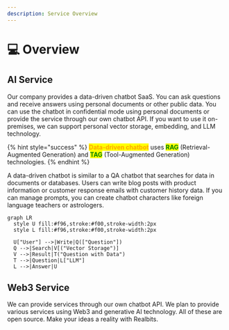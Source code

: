 ```yaml
---
description: Service Overview
---
```


# 💻 Overview

## AI Service

Our company provides a data-driven chatbot SaaS. You can ask questions and receive answers using personal documents or other public data. You can use the chatbot in confidential mode using personal documents or provide the service through our own chatbot API. If you want to use it on-premises, we can support personal vector storage, embedding, and LLM technology.

{% hint style="success" %}
<mark style="color:orange;">**Data-driven chatbot**</mark> uses <mark style="color:green;">**RAG**</mark> (Retrieval-Augmented Generation) and <mark style="color:green;">**TAG**</mark> (Tool-Augmented Generation) technologies.
{% endhint %}

A data-driven chatbot is similar to a QA chatbot that searches for data in documents or databases. Users can write blog posts with product information or customer response emails with customer history data. If you can manage prompts, you can create chatbot characters like foreign language teachers or astrologers.

```mermaid
graph LR
  style U fill:#f96,stroke:#f00,stroke-width:2px
  style L fill:#f96,stroke:#f00,stroke-width:2px

  U["User"] -->|Write|Q(["Question"])
  Q -->|Search|V[("Vector Storage")]
  V -->|Result|T("Question with Data")
  T -->|Question|L["LLM"]
  L -->|Answer|U
```

## Web3 Service

We can provide services through our own chatbot API. We plan to provide various services using Web3 and generative AI technology. All of these are open source. Make your ideas a reality with Realbits.